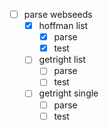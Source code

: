 -[ ] parse webseeds
  -[x] hoffman list
	  - [x] parse
	  - [x] test
  -[ ] getright list
	  - [ ] parse
	  - [ ] test
  -[ ] getright single
	  - [ ] parse
	  - [ ] test
